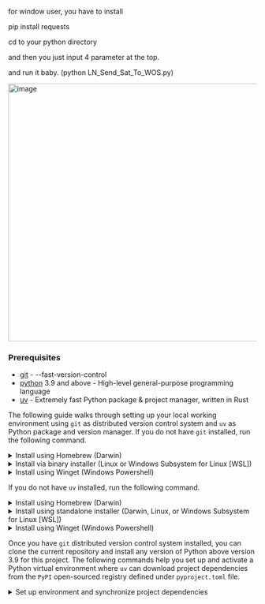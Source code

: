 for window user, you have to install 

pip install requests

cd to your python directory

and then you just input 4 parameter at the top.

and run it baby. (python LN_Send_Sat_To_WOS.py)

<img width="993" height="523" alt="image" src="https://github.com/user-attachments/assets/3e06cc1e-5ba7-4236-838a-5cbc8dfbdc86" />

### Prerequisites

* [git](https://git-scm.com/) - --fast-version-control
* [python](https://www.python.org) 3.9 and above - High-level general-purpose programming language
* [uv](https://docs.astral.sh/uv) - Extremely fast Python package & project manager, written in Rust

The following guide walks through setting up your local working environment using `git`
as distributed version control system and `uv` as Python package and version manager.
If you do not have `git` installed, run the following command.

<details>
  <summary> Install using Homebrew (Darwin) </summary>
  
  ```bash
  brew install git
  ```
</details>

<details>
  <summary> Install via binary installer (Linux or Windows Subsystem for Linux [WSL]) </summary>
  
  * Debian-based package management
  ```bash
  sudo apt install git-all
  ```

  * Fedora-based package management
  ```bash
  sudo dnf install git-all
  ```
</details>

<details>
  <summary> Install using Winget (Windows Powershell) </summary>
  
  ```bash
  winget install --id Git.Git -e --source winget
  ```
</details>

If you do not have `uv` installed, run the following command.

<details>
  <summary> Install using Homebrew (Darwin) </summary>

  ```bash
  brew install uv
  ```
</details>

<details>
  <summary>
    Install using standalone installer (Darwin, Linux, or Windows Subsystem for Linux [WSL])
  </summary>

  ```bash
  curl -LsSf https://astral.sh/uv/install.sh | sh
  ```
</details>

<details>
  <summary> Install using Winget (Windows Powershell) </summary>

  ```bash
  winget install --id=astral-sh.uv -e
  ```
</details>

Once you have `git` distributed version control system installed, you can
clone the current repository and  install any version of Python above version
3.9 for this project. The following commands help you set up and activate a
Python virtual environment where `uv` can download project dependencies from the `PyPI`
open-sourced registry defined under `pyproject.toml` file.

<details>
  <summary> Set up environment and synchronize project dependencies </summary>

  ```bash
  git clone git@github.com:ta007403/LNbits-Lightning-Transfer.git
  cd etiquette
  uv venv --python 3.9.6
  source .venv/bin/activate
  uv sync --dev
  ```
</details>
